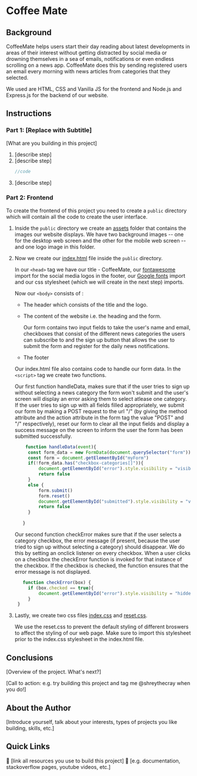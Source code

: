 # Coffee Mate

## Background

CoffeeMate helps users start their day reading about latest developments in areas of their interest without getting distracted by social media or drowning themselves in a sea of emails, notifications or even endless scrolling on a news app. CoffeeMate does this by sending registered users an email every morning with news articles from categories that they selected.

We used are HTML, CSS and Vanilla JS for the frontend and Node.js and Express.js for the backend of our website. 

## Instructions

### Part 1: [Replace with Subtitle]

[What are you building in this project]

1. [describe step]
2. [describe step]
   ```javascript
   //code
   ```
3. [describe step]

### Part 2: Frontend

To create the frontend of this project you need to create a ```public``` directory which will contain all the code to create the user interface.

1. Inside the ```public``` directory we create an [assets](https://github.com/kirtan-desai/coffee-mate/tree/main/public/assets) folder that contains the images our website displays. We have two background images -- one for the desktop web screen and the other for the mobile web screen -- and one logo image in this folder.
2. Now we create our [index.html](https://github.com/kirtan-desai/coffee-mate/blob/main/public/index.html) file inside the ```public``` directory. 

   In our ```<head>``` tag we have our title - CoffeeMate, our [fontawesome](https://fontawesome.com/) import for the social media logos in the footer, our [Google fonts](https://developers.google.com/fonts) import and our css stylesheet (which we will create in the next step) imports.

   Now our ```<body>``` consists of :
      - The header which consists of the title and the logo.
      - The content of the website i.e. the heading and the form. 
         
         Our form contains two input fields to take the user's name and email, checkboxes that consist of the different news categories the users can subscribe to and the sign up button that allows the user to submit the form and register for the daily news notifications.

      - The footer

   Our index.html file also contains code to handle our form data. In the ```<script>``` tag we create two functions. 
   
   Our first function handleData, makes sure that if the user tries to sign up without selecting a news category the form won't submit and the user's screen will display an error asking them to select atlease one category. If the user tries to sign up with all fields filled appropriately, we submit our form by making a POST request to the url "/" (by giving the method attribute and the action attribute in the form tag the value "POST" and "/" respectively), reset our form to clear all the input fields and display a success message on the screen to inform the user the form has been submitted successfully. 

   ```javascript
       function handleData(event){
        const form_data = new FormData(document.querySelector("form"));
        const form = document.getElementById("myForm")
        if(!form_data.has("checkbox-categories[]")){
            document.getElementById("error").style.visibility = "visible"
            return false
        }
        else {
            form.submit()
            form.reset()
            document.getElementById("submitted").style.visibility = "visible"
            return false
        }
        
      }
   ```

   Our second function checkError makes sure that if the user selects a category checkbox, the error message (if present, because the user tried to sign up without selecting a category) should disappear. We do this by setting an onclick listener on every checkbox. When a user clicks on a checkbox the checkError function is invoked for that instance of the checkbox. If the checkbox is checked, the function ensures that the error message is not displayed.

   ```javascript
      function checkError(box) {
        if (box.checked == true){
            document.getElementById("error").style.visibility = "hidden"
        }
    }
   ```


3. Lastly, we create two css files [index.css](https://github.com/kirtan-desai/coffee-mate/blob/main/public/index.css) and [reset.css](https://github.com/kirtan-desai/coffee-mate/blob/main/public/reset.css). 

   We use the reset.css to prevent the default styling of different broswers to affect the styling of our web page. Make sure to import this stylesheet prior to the index.css stylesheet in the index.html file.

## Conclusions

[Overview of the project. What's next?]

[Call to action: e.g. try building this project and tag me @shreythecray when you do!]

## About the Author

[Introduce yourself, talk about your interests, types of projects you like building, skills, etc.]

## Quick Links

🔗 [link all resources you use to build this project]
🔗 [e.g. documentation, stackoverflow pages, youtube videos, etc.]